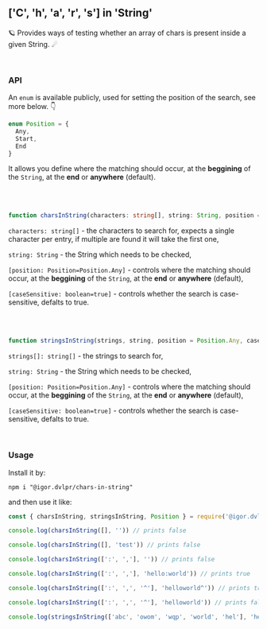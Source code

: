 ## ['C', 'h', 'a', 'r', 's'] in 'String'

🪐 Provides ways of testing whether an array of chars is present inside a given String. ☄

<br>

### API

An `enum` is available publicly, used for setting the position of the search, see more below. 👇

```ts
enum Position = {
  Any,
  Start,
  End
}
```

It allows you define where the matching should occur, at the **beggining** of the `String`, at the **end** or **anywhere** (default).

<br>
<br>

```ts
function charsInString(characters: string[], string: String, position = Position.Any, caseSensitive = true): boolean
```

`characters: string[]` - the characters to search for, expects a single character per entry, if multiple are found it will take the first one,

`string: String` - the String which needs to be checked,

`[position: Position=Position.Any]` - controls where the matching should occur, at the **beggining** of the `String`, at the **end** or **anywhere** (default),

`[caseSensitive: boolean=true]` - controls whether the search is case-sensitive, defalts to true.

<br>
<br>

```ts
function stringsInString(strings, string, position = Position.Any, caseSensitive = true
```

`strings[]: string[]` - the strings to search for,

`string: String` - the String which needs to be checked,

`[position: Position=Position.Any]` - controls where the matching should occur, at the **beggining** of the `String`, at the **end** or **anywhere** (default),

`[caseSensitive: boolean=true]` - controls whether the search is case-sensitive, defalts to true.

<br>

### Usage

Install it by:

```shell
npm i "@igor.dvlpr/chars-in-string"
```

and then use it like:

```js
const { charsInString, stringsInString, Position } = require('@igor.dvlpr/chars-in-string')

console.log(charsInString([], '')) // prints false

console.log(charsInString([], 'test')) // prints false

console.log(charsInString([':', ','], '')) // prints false

console.log(charsInString([':', ','], 'hello:world')) // prints true

console.log(charsInString([':', ',', '^'], 'helloworld^')) // prints true

console.log(charsInString([':', ',', '^'], 'helloworld')) // prints false

console.log(stringsInString(['abc', 'owom', 'wqp', 'world', 'hel'], 'helloworld', Position.Start)) // prints true
```
